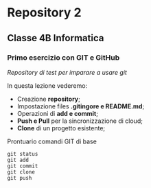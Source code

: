 # Repository 2
## Classe 4B Informatica
### Primo esercizio con GIT e GitHub
*Repository di test per imparare a usare git*

In questa lezione vederemo:
 - Creazione **repository**;
 - Impostazione files **.gitingore e README.md**;
 - Operazioni di **add e commit**;
 - **Push e Pull** per la sincronizzazione di cloud;
 - **Clone** di un progetto esistente;

 Prontuario comandi GIT di base
```
git status
git add
git commit
git clone
git push
```